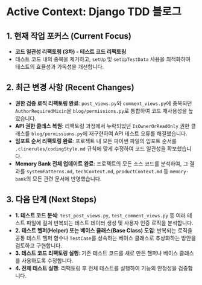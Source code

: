# Active Context: Django TDD 블로그

## 1. 현재 작업 포커스 (Current Focus)

- **코드 일관성 리팩토링 (3차) - 테스트 코드 리팩토링**
- 테스트 코드 내의 중복을 제거하고, `setUp` 및 `setUpTestData` 사용을 최적화하여 테스트의 효율성과 가독성을 개선합니다.

## 2. 최근 변경 사항 (Recent Changes)

- **권한 검증 로직 리팩토링 완료**: `post_views.py`와 `comment_views.py`에 중복되던 `AuthorRequiredMixin`을 `blog/permissions.py`로 통합하여 코드 재사용성을 높였습니다.
- **API 권한 클래스 복원**: 리팩토링 과정에서 누락되었던 `IsOwnerOrReadOnly` 권한 클래스를 `blog/permissions.py`에 재구현하여 API 테스트 오류를 해결했습니다.
- **임포트 순서 리팩토링 완료**: 프로젝트 내 모든 파이썬 파일의 임포트 순서를 `.clinerules/codingStyle.md` 규칙에 맞게 수정하여 코드 일관성을 확보했습니다.
- **Memory Bank 전체 업데이트 완료**: 프로젝트의 모든 소스 코드를 분석하여, 그 결과를 `systemPatterns.md`, `techContext.md`, `productContext.md` 등 `memory-bank`의 모든 관련 문서에 반영했습니다.

## 3. 다음 단계 (Next Steps)

- **1. 테스트 코드 분석**: `test_post_views.py`, `test_comment_views.py` 등 여러 테스트 파일에 걸쳐 반복되는 테스트 데이터 생성 및 사용자 인증 로직을 분석합니다.
- **2. 테스트 헬퍼(Helper) 또는 베이스 클래스(Base Class) 도입**: 반복되는 로직을 공통 테스트 헬퍼 함수나 `TestCase`를 상속하는 베이스 클래스로 추상화하는 방안을 검토하고 구현합니다.
- **3. 테스트 코드 리팩토링 실행**: 기존 테스트 코드를 새로 만든 헬퍼나 베이스 클래스를 사용하도록 수정합니다.
- **4. 전체 테스트 실행**: 리팩토링 후 전체 테스트를 실행하여 기능의 안정성을 검증합니다.
